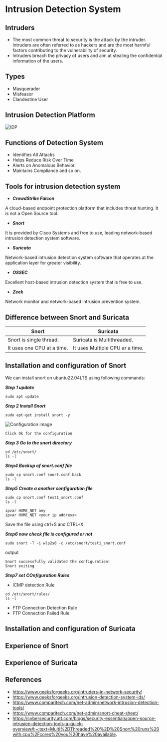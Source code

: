 # Intrusion Detection System

## Intruders
- The most common threat to security is the attack by the intruder. Intruders are often referred to as hackers and are the most harmful factors contributing to the vulnerability of security. 
- Intruders breach the privacy of users and aim at stealing the confidential information of the users.

## Types
- Masquerader
- Misfeasor
- Clandestine User

## Intrusion Detection Platform
![IDP](https://www.threatstack.com/wp-content/uploads/2017/11/intrusion-detection-platform-diagram-caption-1-971x1024.png)

## Functions of Detection System
- Identifies All Attacks
- Helps Reduce Risk Over Time
- Alerts on Anomalous Behavior
- Maintains Compliance and so on.

## Tools for intrusion detection system
- ***CrowdStrike Falcon***

A cloud-based endpoint protection platform that includes threat hunting. It is not a Open Source tool.

- ***Snort***

It is provided by Cisco Systems and free to use, leading network-based intrusion detection system software.

- ***Suricata***

Network-based intrusion detection system software that operates at the application layer for greater visibility.

- ***OSSEC***

Excellent host-based intrusion detection system that is free to use.

- ***Zeek***

Network monitor and network-based intrusion prevention system.

## Difference between Snort and Suricata

Snort|Suricata|
-----|--------|
Snort is single thread.|Suricata is Multithreaded.|
It uses one CPU at a time.|It uses Multiple CPU ar a time.|

## Installation and configuration of Snort

We can install snort on ubuntu22.04LTS using following commands:

***Step 1 update***

```
sudo apt update
```

***Step 2 Install Snort***

```
sudo apt-get install snort -y
```
![Configuration image](/)

```
Click Ok for the configuration
```

***Step 3 Go to the snort directory***

```
cd /etc/snort/
ls -l
```
***Step4 Backup of snort.conf file***

```
sudo cp snort.conf snort.conf.back
ls -l
```
***Step5 Create a another configuration file***

```
sudo cp snort.conf test1_snort.conf
ls -l
```
```
ipvar HOME_NET any
ipvar HOME_NET <your ip address>
```
Save the file using ctrl+S and CTRL+X 

***Step6 now check file is configured or not***

```
sudo snort -T -i wlp2s0 -c /etc/snort/test1_snort.conf
```
output

```
Snort successfully validated the configuration!
Snort exiting
```
***Step7 set COnfiguration Rules***

- ICMP detection Rule

```
cd /etc/snort/rules/
ls -l
```

- FTP Connection Detection Rule
- FTP Connection Failed Rule



## Installation and configuration of Suricata

## Experience of Snort

## Experience of Suricata

## References

- https://www.geeksforgeeks.org/intruders-in-network-security/
- https://www.geeksforgeeks.org/intrusion-detection-system-ids/
- https://www.comparitech.com/net-admin/network-intrusion-detection-tools/
- https://www.comparitech.com/net-admin/snort-cheat-sheet/
- https://cybersecurity.att.com/blogs/security-essentials/open-source-intrusion-detection-tools-a-quick-overview#:~:text=Multi%2DThreaded%20%2D%20Snort%20runs%20with,cpu%2Fcores%20you%20have%20available.


